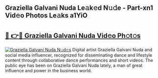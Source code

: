 ## Graziella Galvani Nuda Le𝚊k𝚎d N𝚞𝚍e - Part-xn1 Vid𝚎o Photos Le𝚊ks a1YiO

# <h2><a href="http://fbfgpy.evod.top/?m=Graziella+Galvani+Nuda">🔗 👉🔴 Graziella Galvani Nuda Vid𝚎o Ph𝚘t𝚘s</a></h2>

[![Graziella Galvani Nuda N𝚞d𝚎s](https://i.imgur.com/8V9OHl7.gif)](http://fbfgpy.evod.top/?m=Graziella+Galvani+Nuda)
Digital artist Graziella Galvani Nuda and social media influencer, recognized for disseminating dance and lifestyle content through collaborative dance performances and short videos. The public eye has been on Graziella Galvani Nuda lately, a man of great influence and power in the business world. 
